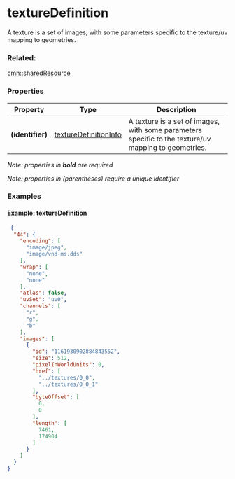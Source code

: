 # textureDefinition

A texture is a set of images, with some parameters specific to the texture/uv mapping to geometries.

### Related:

[cmn::sharedResource](sharedResource.cmn.md)
### Properties

| Property | Type | Description |
| --- | --- | --- |
| **(identifier)** | [textureDefinitionInfo](textureDefinitionInfo.cmn.md) | A texture is a set of images, with some parameters specific to the texture/uv mapping to geometries. |

*Note: properties in **bold** are required*

*Note: properties in (parentheses) require a unique identifier*

### Examples 

#### Example: textureDefinition 

```json
 {
  "44": {
    "encoding": [
      "image/jpeg",
      "image/vnd-ms.dds"
    ],
    "wrap": [
      "none",
      "none"
    ],
    "atlas": false,
    "uvSet": "uv0",
    "channels": [
      "r",
      "g",
      "b"
    ],
    "images": [
      {
        "id": "1161930902884843552",
        "size": 512,
        "pixelInWorldUnits": 0,
        "href": [
          "../textures/0_0",
          "../textures/0_0_1"
        ],
        "byteOffset": [
          0,
          0
        ],
        "length": [
          7461,
          174904
        ]
      }
    ]
  }
} 
```

